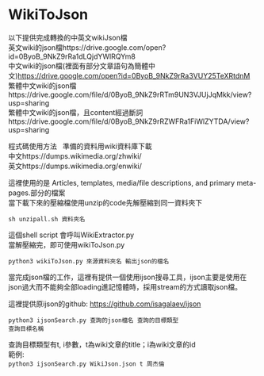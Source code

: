 # WikiToJson
以下提供完成轉換的中英文wikiJson檔  
英文wiki的json檔https://drive.google.com/open?id=0ByoB_9NkZ9rRa1dLQjdYWlRQYm8  
中文wiki的json檔(裡面有部分文章語句為簡體中文)https://drive.google.com/open?id=0ByoB_9NkZ9rRa3VUY25TeXRtdnM  
繁體中文wiki的json檔https://drive.google.com/file/d/0ByoB_9NkZ9rRTm9UN3VJUjJqMkk/view?usp=sharing  
繁體中文wiki的json檔，且content經過斷詞https://drive.google.com/file/d/0ByoB_9NkZ9rRZWFRa1FiWlZYTDA/view?usp=sharing  

  
程式碼使用方法  
準備的資料用wiki資料庫下載  
中文https://dumps.wikimedia.org/zhwiki/  
英文https://dumps.wikimedia.org/enwiki/  
  
這裡使用的是 Articles, templates, media/file descriptions, and primary meta-pages.部分的檔案  
當下載下來的壓縮檔使用unzip的code先解壓縮到同一資料夾下  
  
<code>sh unzipall.sh 資料夾名  </code>
  
這個shell script 會呼叫WikiExtractor.py  
當解壓縮完，即可使用wikiToJson.py  

<code>python3 wikiToJson.py 來源資料夾名 輸出json的檔名  </code>

當完成json檔的工作，這裡有提供一個使用ijson搜尋工具，ijson主要是使用在json過大而不能夠全部loading進記憶體時，採用stream的方式讀取json檔。  

這裡提供原ijson的github: https://github.com/isagalaev/ijson  
  
<code>python3 ijsonSearch.py 查詢的json檔名 查詢的目標類型 查詢目標名稱  </code>

查詢目標類型有t, i參數，t為wiki文章的title；i為wiki文章的id  
範例:  
<code>python3 ijsonSearch.py WikiJson.json t 周杰倫  </code>
